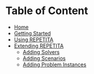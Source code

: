 # Table of Content
* [Home][home]
* [Getting Started][started]
* [Using REPETITA][using]
* [Extending REPETITA][extending]
    - [Adding Solvers][ext-solvers]
    - [Adding Scenarios][ext-scenarios]
    - [Adding Problem Instances][ext-instances]


[home]: https://github.com/stefanovis/repetita/wiki/Home
[started]: https://github.com/stefanovis/repetita/wiki/Getting-Started
[using]: https://github.com/stefanovis/repetita/wiki/Using-REPETITA
[extending]: https://github.com/stefanovis/repetita/wiki/Extending-REPETITA
[ext-solvers]: https://github.com/stefanovis/repetita/wiki/Adding-Solvers
[ext-scenarios]: https://github.com/stefanovis/repetita/wiki/Adding-Scenarios
[ext-instances]: https://github.com/stefanovis/repetita/wiki/Adding-Problem-Instances
